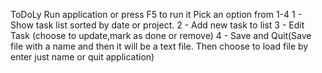 ﻿ToDoLy
Run application or press F5 to run it
Pick an option from 1-4
1 - Show task list sorted by date or project.
2 - Add new task to list
3 - Edit Task (choose to update,mark as done or remove)
4 - Save and Quit(Save file with a name and then it will be a text file. Then choose to load file by enter just name or quit application)
